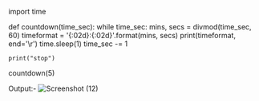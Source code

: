 import time

def countdown(time_sec):
    while time_sec:
        mins, secs = divmod(time_sec, 60)
        timeformat = '{:02d}:{:02d}'.format(mins, secs)
        print(timeformat, end='\r')
        time.sleep(1)
        time_sec -= 1

    print("stop")

countdown(5)

Output:- 
![Screenshot (12)](https://user-images.githubusercontent.com/109017996/193600341-8031ead3-d2c5-4527-91e0-fcbd253a314d.png)
